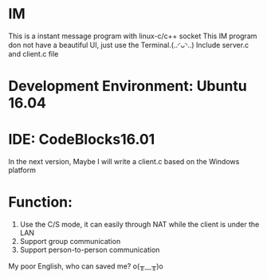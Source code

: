 # IM
This is a instant message program with linux-c/c++ socket
This IM program don not have a beautiful UI, just use the Terminal.(..◜ᴗ◝..)
Include server.c and client.c file

# Development Environment: Ubuntu 16.04
# IDE: CodeBlocks16.01

In the next version, Maybe I will write a client.c based on the Windows platform

# Function:
1. Use the C/S mode, it can easily through NAT while the client is under the LAN
2. Support group communication
3. Support person-to-person communication

My poor English, who can saved me? o(╥﹏╥)o 
